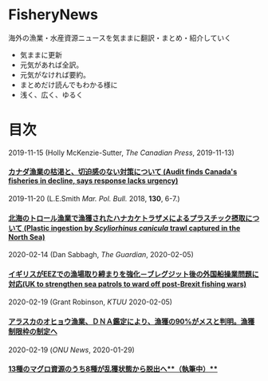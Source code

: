 # FisheryNews
海外の漁業・水産資源ニュースを気ままに翻訳・まとめ・紹介していく

 - 気ままに更新
 - 元気があれば全訳。
 - 元気がなければ要約。
 - まとめだけ読んでもわかる様に
 - 浅く、広く、ゆるく

# 目次
2019-11-15 (Holly McKenzie-Sutter, *The Canadian Press*, 2019-11-13)
#### [カナダ漁業の枯渇と、切迫感のない対策について (Audit finds Canada's fisheries in decline, says response lacks urgency)](20191115Canada.md)

2019-11-20 (L.E.Smith *Mar. Pol. Bull.* 2018, **130**, 6-7.)
#### [北海のトロール漁業で漁獲されたハナカケトラザメによるプラスチック摂取について (Plastic ingestion by *Scyliorhinus canicula* trawl captured in the North Sea) ](hanakake.md)

2020-02-14 (Dan Sabbagh, *The Guardian*, 2020-02-05)
#### [イギリスがEEZでの漁場取り締まりを強化－ブレグジット後の外国船操業問題に対応(UK to strengthen sea patrols to ward off post-Brexit fishing wars)](ukseapatrol.md)

2020-02-19 (Grant Robinson, *KTUU* 2020-02-05)
#### [アラスカのオヒョウ漁業、ＤＮＡ鑑定により、漁獲の90%がメスと判明。漁獲制限枠の制定へ](halibut.md)

2020-02-19 (*ONU News*, 2020-01-29)
#### [13種のマグロ資源のうち8種が乱獲状態から脱出へ**（執筆中）**](atunsobrepesca.md)
